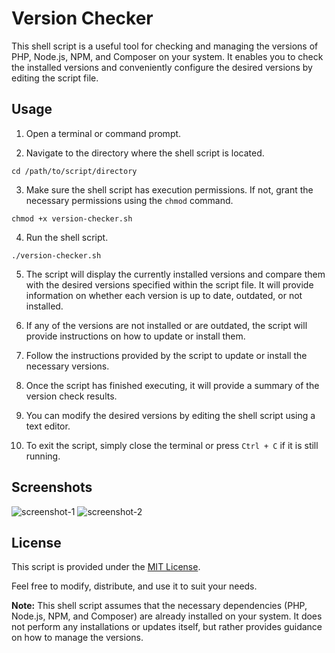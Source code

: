 # Version Checker
This shell script is a useful tool for checking and managing the versions of PHP, Node.js, NPM, and Composer on your system. It enables you to check the installed versions and conveniently configure the desired versions by editing the script file.

## Usage

1. Open a terminal or command prompt.

2. Navigate to the directory where the shell script is located.

```shell
cd /path/to/script/directory
```

3. Make sure the shell script has execution permissions. If not, grant the necessary permissions using the `chmod` command.

```shell
chmod +x version-checker.sh
```

4. Run the shell script.

```shell
./version-checker.sh
```

5. The script will display the currently installed versions and compare them with the desired versions specified within the script file. It will provide information on whether each version is up to date, outdated, or not installed.

6. If any of the versions are not installed or are outdated, the script will provide instructions on how to update or install them.

7. Follow the instructions provided by the script to update or install the necessary versions.

8. Once the script has finished executing, it will provide a summary of the version check results.

9. You can modify the desired versions by editing the shell script using a text editor.

10. To exit the script, simply close the terminal or press `Ctrl + C` if it is still running.

## Screenshots

![screenshot-1](https://github.com/rdanusha/version-checker/assets/3851900/19bc0d5a-4440-499a-bfbb-959c21d1e120)
![screenshot-2](https://github.com/rdanusha/version-checker/assets/3851900/da1cd4a7-4df2-4e1a-bc5b-2e6052f71544)


## License

This script is provided under the [MIT License](LICENSE).

Feel free to modify, distribute, and use it to suit your needs.

**Note:** This shell script assumes that the necessary dependencies (PHP, Node.js, NPM, and Composer) are already installed on your system. It does not perform any installations or updates itself, but rather provides guidance on how to manage the versions.
